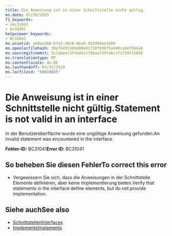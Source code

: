 ```yaml
---
title: Die Anweisung ist in einer Schnittstelle nicht gültig.
ms.date: 07/20/2015
f1_keywords:
- vbc31041
- bc31041
helpviewer_keywords:
- BC31041
ms.assetid: a48ea3b8-b7e3-46c0-bbab-5b2904ae1688
ms.openlocfilehash: 30af64553b9d00ed1710f69875ad40ca8efbb4a6
ms.sourcegitcommit: 5c1abeec15fbddcc7dbaa729fabc1f1f29f12045
ms.translationtype: MT
ms.contentlocale: de-DE
ms.lasthandoff: 03/15/2019
ms.locfileid: "58019835"
---
```

# <a name="statement-is-not-valid-in-an-interface"></a><span data-ttu-id="0a47d-102">Die Anweisung ist in einer Schnittstelle nicht gültig.</span><span class="sxs-lookup"><span data-stu-id="0a47d-102">Statement is not valid in an interface</span></span>
<span data-ttu-id="0a47d-103">In der Benutzeroberfläche wurde eine ungültige Anweisung gefunden.</span><span class="sxs-lookup"><span data-stu-id="0a47d-103">An invalid statement was encountered in the interface.</span></span>  
  
 <span data-ttu-id="0a47d-104">**Fehler-ID:** BC31041</span><span class="sxs-lookup"><span data-stu-id="0a47d-104">**Error ID:** BC31041</span></span>  
  
## <a name="to-correct-this-error"></a><span data-ttu-id="0a47d-105">So beheben Sie diesen Fehler</span><span class="sxs-lookup"><span data-stu-id="0a47d-105">To correct this error</span></span>  
  
-   <span data-ttu-id="0a47d-106">Vergewissern Sie sich, dass die Anweisungen in der Schnittstelle Elemente definieren, aber keine Implementierung bieten.</span><span class="sxs-lookup"><span data-stu-id="0a47d-106">Verify that statements in the interface define elements, but do not provide implementation.</span></span>  
  
## <a name="see-also"></a><span data-ttu-id="0a47d-107">Siehe auch</span><span class="sxs-lookup"><span data-stu-id="0a47d-107">See also</span></span>

- [<span data-ttu-id="0a47d-108">Schnittstellen</span><span class="sxs-lookup"><span data-stu-id="0a47d-108">Interfaces</span></span>](../../visual-basic/programming-guide/language-features/interfaces/index.md)
- [<span data-ttu-id="0a47d-109">Implements</span><span class="sxs-lookup"><span data-stu-id="0a47d-109">Implements</span></span>](../../visual-basic/language-reference/statements/implements-clause.md)
